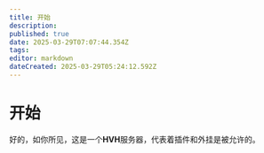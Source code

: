 ```yaml
---
title: 开始
description: 
published: true
date: 2025-03-29T07:07:44.354Z
tags: 
editor: markdown
dateCreated: 2025-03-29T05:24:12.592Z
---
```


# 开始
好的，如你所见，这是一个**HVH**服务器，代表着插件和外挂是被允许的。